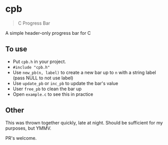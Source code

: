 # cpb

> C Progress Bar

A simple header-only progress bar for C

## To use

- Put `cpb.h` in your project.
- `#include "cpb.h"`
- Use `new_pb(n, label)` to create a new bar up to `n` with a string label
  (pass NULL to not use label)
- Use `update_pb` or `inc_pb` to update the bar's value
- User `free_pb` to clean the bar up
- Open `example.c` to see this in practice

## Other

This was thrown together quickly, late at night. Should be sufficient for my
purposes, but YMMV.

PR's welcome.

